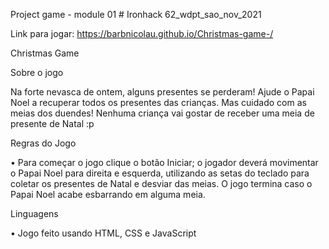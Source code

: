 Project game - module 01 # Ironhack
62_wdpt_sao_nov_2021

Link para jogar: https://barbnicolau.github.io/Christmas-game-/

Christmas Game

Sobre o jogo

Na forte nevasca de ontem, alguns presentes se perderam!
Ajude o Papai Noel a recuperar todos os presentes das crianças.
Mas cuidado com as meias dos duendes! Nenhuma criança vai gostar de receber uma meia de presente de Natal :p

Regras do Jogo

• Para começar o jogo clique o botão Iniciar; o jogador deverá movimentar o Papai Noel para direita e esquerda, utilizando as setas do teclado para coletar os presentes de Natal e desviar das meias.
O jogo termina caso o Papai Noel acabe esbarrando em alguma meia. 

Linguagens 

• Jogo feito usando HTML, CSS e JavaScript
